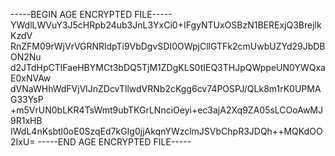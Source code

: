 -----BEGIN AGE ENCRYPTED FILE-----
YWdlLWVuY3J5cHRpb24ub3JnL3YxCi0+IFgyNTUxOSBzN1BERExjQ3BrejlkKzdV
RnZFM09rWjVrVGRNRldpTi9VbDgvSDI0OWpjCllGTFk2cmUwbUZYd29JbDBON2Nu
d2JTdHpCTlFaeHBYMCt3bDQ5TjM1ZDgKLS0tIEQ3THJpQWppeUN0YWQxaE0xNVAw
dVNaWHhWdFVjVlJnZDcvTllwdVRNb2cKgg6cv74POSPJ/QLk8m1rK0UPMAG33YsP
+m5VrUN0bLKR4TsWmt9ubTKGrLNnciOeyi+ec3ajA2Xq9ZA05sLCOoAwMJ9R1xHB
IWdL4nKsbtl0oE0SzqEd7kGIg0jjAkqnYWzclmJSVbChpR3JDQh++MQKdOO2IxU=
-----END AGE ENCRYPTED FILE-----
